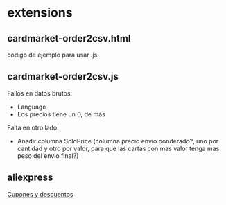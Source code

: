# extensions

## cardmarket-order2csv.html
codigo de ejemplo para usar .js

## cardmarket-order2csv.js
Fallos en datos brutos:
* Language
* Los precios tiene un 0, de más

  
Falta en otro lado:
* Añadir columna SoldPrice (columna precio envio ponderado?, uno por cantidad y otro por valor, para que las cartas con mas valor tenga mas peso del envio final?)

## aliexpress
[Cupones y descuentos](https://greasyfork.org/es/scripts/512700-online-shopping-assistant-automatically-query-coupons-save-money)
